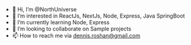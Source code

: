 - 👋 Hi, I’m @NorthUniverse
- 👀 I’m interested in ReactJs, NextJs, Node, Express, Java SpringBoot
- 🌱 I’m currently learning Node, Express
- 💞️ I’m looking to collaborate on Sample projects 
- 📫 How to reach me via dennis.roshan@gmail.com

<!---
NorthUniverse/NorthUniverse is a ✨ special ✨ repository because its `README.md` (this file) appears on your GitHub profile.
You can click the Preview link to take a look at your changes.
--->
